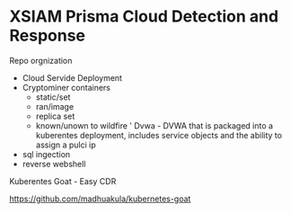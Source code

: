 # XSIAM Prisma Cloud Detection and Response 

Repo orgnization 
- Cloud Servide Deployment 
- Cryptominer containers
  - static/set 
  - ran/image
  - replica set
  - known/unown to wildfire 
'
Dvwa - DVWA that is packaged into a kuberentes deployment, includes service objects and the ability to assign a pulci ip 
- sql ingection 
- reverse webshell 

Kuberentes Goat - Easy CDR

https://github.com/madhuakula/kubernetes-goat

